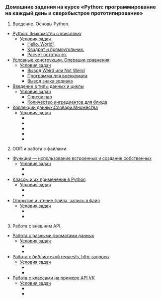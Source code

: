### Домашние задания на курсе «Python: программирование на каждый день и сверхбыстрое прототипирование»
1. Введение. Основы Python.
  * [Python. Знакомство с консолью](https://github.com/Elena-Yakovleva/Python-project/blob/main/lection1/README.md)
    * [Условия задач](https://github.com/Elena-Yakovleva/Python-project/blob/main/lection1/task/README.md)
      * [Hello, World!](https://github.com/Elena-Yakovleva/Python-project/blob/main/lection1/task/task1.py)
      * [Квадрат и прямоугольник.](https://github.com/Elena-Yakovleva/Python-project/blob/main/lection1/task/task2.py)
      * [Расчет остатка зп.](https://github.com/Elena-Yakovleva/Python-project/blob/main/lection1/task/task3.py)
  * [Условные конструкции. Операции сравнения](https://github.com/Elena-Yakovleva/Python-project/blob/main/lection2/README.md)
    * [Условия задач](https://github.com/Elena-Yakovleva/Python-project/blob/main/lection2/task/README.md)
      * [Вывод Weird или Not Weird](https://github.com/Elena-Yakovleva/Python-project/blob/main/lection2/task/task.py)
      * [Программа для военкомата](https://github.com/Elena-Yakovleva/Python-project/blob/main/lection2/task/task2.py)
      * [Вывод знака зодиака](https://github.com/Elena-Yakovleva/Python-project/blob/main/lection2/task/task3.py)
  * [Введение в типы данных и циклы](https://github.com/Elena-Yakovleva/Python-project/blob/main/lection3/README.md)
    * [Условия задач](https://github.com/Elena-Yakovleva/Python-project/blob/main/lection3/task/README.md)
      * [Список пар](https://github.com/Elena-Yakovleva/Python-project/blob/main/lection3/task/tast1.py)
      * [Количество ингредиентов для блюда](https://github.com/Elena-Yakovleva/Python-project/blob/main/lection3/task/task2.py)
  * [Коллекции данных.Словари.Множества]()
    * [Условия задач]()
      * []()
      * []()
      * []()
      * []()
      * []()
2. ООП и работа с файлами.
  * [Функции — использование встроенных и создание собственных]()
    * [Условия задач]()
      * []()
      * []()
  * [Классы и их применение в Python]()
    * [Условия задач]()
      * []()
      * []()
  * [Открытие и чтение файла, запись в файл]()
    * [Условия задач]()
      * []()
      * []()
3. Работа с внешним API.
  * [Работа с разными форматами данных]()
    * [Условия задач]()
      * []()
      * []()
  * [Работа с библиотекой requests, http-запросы]()
    * [Условия задач]()
      * []()
      * []()
  * [Работа с классами на примере API VK]()
    * [Условия задач]()
      * []()
      * []()
